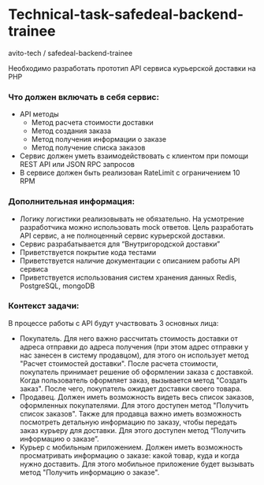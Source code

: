 # Technical-task-safedeal-backend-trainee
avito-tech / safedeal-backend-trainee


<p>Необходимо разработать прототип API сервиса курьерской доставки на PHP</p>

<h3>Что должен включать в себя сервис:</h3>

<ul>
	<li>API методы
	<ul>
		<li>Метод расчета стоимости доставки</li>
		<li>Метод создания заказа</li>
		<li>Метод получения информации о заказе</li>
		<li>Метод получение списка заказов</li>
	</ul>
	</li>
	<li>Сервис должен уметь взаимодействовать с клиентом при помощи REST API или JSON RPC запросов</li>
	<li>В сервисе должен быть реализован RateLimit с ограничением 10 RPM</li>
</ul>

<h3>Дополнительная информация:</h3>

<ul>
	<li>Логику логистики реализовывать не обязательно. На усмотрение разработчика можно использовать mock ответов. Цель разработать API сервис, а не полноценный сервис курьерской доставки.</li>
	<li>Сервис разрабатывается для “Внутригородской доставки”</li>
	<li>Приветствуется покрытие кода тестами</li>
	<li>Приветствуется наличие документации с описанием работы API сервиса</li>
	<li>Приветствуется использования систем хранения данных Redis, PostgreSQL, mongoDB</li>
</ul>

<h3>Контекст задачи:</h3>

<p>В процессе работы с API будут участвовать 3 основных лица:</p>

<ul>
	<li>Покупатель. Для него важно рассчитать стоимость доставки от адреса отправки до адреса получения (при этом адрес отправки у нас занесен в систему продавцом), для этого он использует метод "Расчет стоимостей доставки". После расчета стоимости, покупатель принимает решение об оформлении заказа с доставкой. Когда пользователь оформляет заказ, вызывается метод "Создать заказ". После чего, покупатель ожидает доставки своего товара.</li>
	<li>Продавец. Должен иметь возможность видеть весь список заказов, оформленных покупателями. Для этого доступен метод "Получить список заказов". Также для продавца важно иметь возможность посмотреть детальную информацию по заказу, чтобы передать заказ курьеру для доставки. Для этого доступен метод “Получить информацию о заказе”.</li>
	<li>Курьер с мобильным приложением. Должен иметь возможность просматривать информацию о заказе: какой товар, куда и когда нужно доставить. Для этого мобильное приложение будет вызывать метод "Получить информацию о заказе".</li>
</ul>

